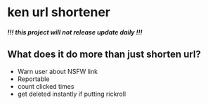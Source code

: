 # ken url shortener
##### !!! this project will not release update daily !!!
## What does it do more than just shorten url?
* Warn user about NSFW link
* Reportable
* count clicked times
* get deleted instantly if putting rickroll
